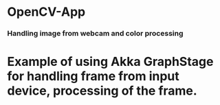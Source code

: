 # OpenCV-App
### Handling image from webcam and color processing 

# Example of using Akka GraphStage for handling frame from input device, processing of the frame.
